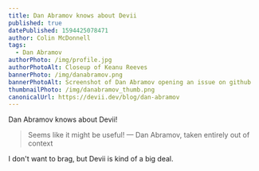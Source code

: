 ```yaml
---
title: Dan Abramov knows about Devii
published: true
datePublished: 1594425078471
author: Colin McDonnell
tags:
  - Dan Abramov
authorPhoto: /img/profile.jpg
authorPhotoAlt: Closeup of Keanu Reeves
bannerPhoto: /img/danabramov.png
bannerPhotoAlt: Screenshot of Dan Abramov opening an issue on github
thumbnailPhoto: /img/danabramov_thumb.png
canonicalUrl: https://devii.dev/blog/dan-abramov
---
```


Dan Abramov knows about Devii!

> Seems like it might be useful!
> — Dan Abramov, taken entirely out of context

I don't want to brag, but Devii is kind of a big deal.

